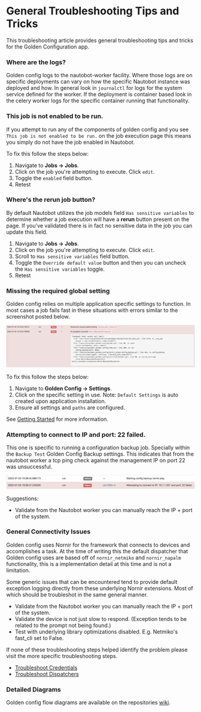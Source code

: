 # General Troubleshooting Tips and Tricks

This troubleshooting article provides general troubleshooting tips and tricks for the Golden Configuration app.

### Where are the logs?
Golden config logs to the nautobot-worker facility. Where those logs are on specific deployments can vary on how the specific Nautobot instance was deployed and how. In general look in `journalctl` for logs for the system service defined for the worker. If the deployment is container based look in the celery worker logs for the specific container running that functionality.

### This job is not enabled to be run.

If you attempt to run any of the components of golden config and you see `This job is not enabled to be run.` on the job execution page this means you simply do not have the job enabled in Nautobot.

To fix this follow the steps below:

1. Navigate to **Jobs -> Jobs**.
2. Click on the job you're attempting to execute. Click `edit`.
3. Toggle the `enabled` field button.
4. Retest

### Where's the rerun job button?

By default Nautobot utilizes the job models field `Has sensitive variables` to determine whether a job execution will have a **rerun** button present on the page. If you've validated there is in fact no sensitive data in the job you can update this field. 

1. Navigate to **Jobs -> Jobs**.
2. Click on the job you're attempting to execute. Click `edit`.
3. Scroll to `Has sensitive variables` field button.
3. Toggle the `Override default value` button and then you can uncheck the `Has sensitive variables` toggle.
4. Retest

### Missing the required global setting

Golden config relies on multiple application specific settings to function. In most cases a job fails fast in these situations with errors similar to the screenshot posted below. 

![global settings error](../../images/00-troubleshooting.png)

To fix this follow the steps below:

1. Navigate to **Golden Config -> Settings**.
2. Click on the specific setting in use. Note: `Default Settings` is auto created upon application installation.
3. Ensure all settings and `paths` are configured.

See [Getting Started](../app_getting_started.md) for more information.

### Attempting to connect to IP <IP> and port: 22 failed.

This one is specific to running a configuration backup job. Specially within the `Backup Test` Golden Config Backup settings. This indicates that from the nautobot worker a tcp ping check against the management IP on port 22 was unsuccessful.

![backup test error](../../images/01-troubleshooting.png)

Suggestions:

- Validate from the Nautobot worker you can manually reach the IP + port of the system.

### General Connectivity Issues

Golden config uses Nornir for the framework that connects to devices and accomplishes a task. At the time of writing this the default dispatcher that Golden config uses are based off of `nornir_netmiko` and `nornir_napalm` functionality, this is a implementation detail at this time and is not a limitation.

Some generic issues that can be encountered tend to provide default exception logging directly from these underlying Nornir extensions. Most of which should be troubleshot in the same general manner.

- Validate from the Nautobot worker you can manually reach the IP + port of the system.
- Validate the device is not just slow to respond. (Exception tends to be related to the prompt not being found.)
- Test with underlying library optimizations disabled. E.g. Netmiko's fast_cli set to False.

If none of these troubleshooting steps helped identify the problem please visit the more specific troubleshooting steps.

- [Troubleshoot Credentials](./troubleshoot_credentials.md)
- [Troubleshoot Dispatchers](./troubleshoot_dispatchers.md)

### Detailed Diagrams

Golden config flow diagrams are available on the repositories [wiki](https://github.com/nautobot/nautobot-app-golden-config/wiki#diagrams).
